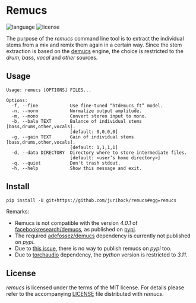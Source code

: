 # Remucs

![language](https://img.shields.io/badge/language-Python-blue)
![license](https://img.shields.io/github/license/jurihock/remucs?color=blue)

The purpose of the _remucs_ command line tool is to extract the individual stems from a mix and remix them again in a certain way.
Since the stem extraction is based on the [demucs](https://github.com/adefossez/demucs) engine, the choice is restricted to the _drum_, _bass_, _vocal_ and _other_ sources.

## Usage

```
Usage: remucs [OPTIONS] FILES...

Options:
  -f, --fine            Use fine-tuned “htdemucs_ft” model.
  -n, --norm            Normalize output amplitude.
  -m, --mono            Convert stereo input to mono.
  -b, --bala TEXT       Balance of individual stems [bass,drums,other,vocals].
                        [default: 0,0,0,0]
  -g, --gain TEXT       Gain of individual stems [bass,drums,other,vocals].
                        [default: 1,1,1,1]
  -d, --data DIRECTORY  Directory where to store intermediate files.
                        [default: <user’s home directory>]
  -q, --quiet           Don't trash stdout.
  -h, --help            Show this message and exit.
```

## Install

```
pip install -U git+https://github.com/jurihock/remucs#egg=remucs
```

Remarks:

* Remucs is not compatible with the version _4.0.1_ of [facebookresearch/demucs](https://github.com/facebookresearch/demucs), as published on [pypi](https://pypi.org/project/demucs).
* The required [adefossez/demucs](https://github.com/adefossez/demucs) dependency is currently not published on _pypi_.
* Due to [this issue](https://github.com/pypi/warehouse/issues/7136), there is no way to publish remucs on _pypi_ too.
* Due to [torchaudio](https://pypi.org/project/torchaudio/2.1.2) dependency, the _python_ version is restricted to _3.11_.

## License

*remucs* is licensed under the terms of the MIT license.
For details please refer to the accompanying [LICENSE](LICENSE) file distributed with *remucs*.
